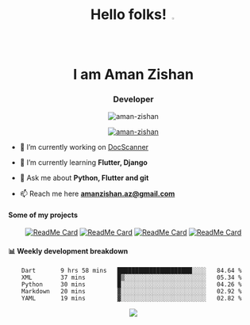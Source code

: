 

<!--
**Aman-zishan/Aman-zishan** is a ✨ _special_ ✨ repository because its `README.md` (this file) appears on your GitHub profile.-->



<h1 align="center">Hello folks! <img src="https://camo.githubusercontent.com/35d3d11359a49bf12aebb834cc13fd81b95eff4e/68747470733a2f2f6d656469612e67697068792e636f6d2f6d656469612f6876524a434c467a6361737252346961377a2f67697068792e676966" height="2.5%" width="2.5%"><br>I am Aman Zishan</h1>
<h3 align="center">Developer</h3>

<p align="center"> <img src="https://komarev.com/ghpvc/?username=aman-zishan&label=Profile%20views&color=0e75b6&style=flat" alt="aman-zishan" /> </p>

<p align="center"> <a href="https://github.com/ryo-ma/github-profile-trophy"><img src="https://github-profile-trophy.vercel.app/?username=aman-zishan" alt="aman-zishan" /></a> </p>

- 🔭 I’m currently working on [DocScanner](https://github.com/Aman-zishan/DocScanner)

- 🌱 I’m currently learning **Flutter, Django**

- 💬 Ask me about **Python, Flutter and git**

- 📫 Reach me here **amanzishan.az@gmail.com**






#### Some of my projects

<div align="center">

[![ReadMe Card](https://github-readme-stats.vercel.app/api/pin/?username=Aman-zishan&repo=textextractor2.0&theme=dark)](https://github.com/Aman-zishan/textextractor2.0)
[![ReadMe Card](https://github-readme-stats.vercel.app/api/pin/?username=Aman-zishan&repo=DocScanner&theme=dark)](https://github.com/Aman-zishan/DocScanner)
[![ReadMe Card](https://github-readme-stats.vercel.app/api/pin/?username=Aman-zishan&repo=textextractor&theme=dark)](https://github.com/Aman-zishan/textextractor)
[![ReadMe Card](https://github-readme-stats.vercel.app/api/pin/?username=Aman-zishan&repo=palliative-care-clinic&theme=dark)](https://github.com/Aman-zishan/palliative-care-clinic)

</div>


#### :bar_chart: Weekly development breakdown

<div align="center">

<!--START_SECTION:waka-->
```text
Dart       9 hrs 58 mins   █████████████████████░░░░   84.64 % 
XML        37 mins         █▒░░░░░░░░░░░░░░░░░░░░░░░   05.34 % 
Python     30 mins         █░░░░░░░░░░░░░░░░░░░░░░░░   04.26 % 
Markdown   20 mins         ▓░░░░░░░░░░░░░░░░░░░░░░░░   02.92 % 
YAML       19 mins         ▓░░░░░░░░░░░░░░░░░░░░░░░░   02.82 % 
```
<!--END_SECTION:waka-->

</div>

<div align="center">
  
![](https://github-readme-stats.vercel.app/api?username=Aman-zishan&count_private=true&theme=dark&show_icons=true&include_all_commits=true)

</div>



